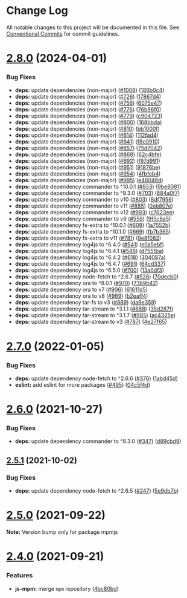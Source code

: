 # Change Log

All notable changes to this project will be documented in this file.
See [Conventional Commits](https://conventionalcommits.org) for commit guidelines.

# [2.8.0](https://github.com/sabertazimi/mpm/compare/v2.7.0...v2.8.0) (2024-04-01)


### Bug Fixes

* **deps:** update dependencies (non-major) ([#1008](https://github.com/sabertazimi/mpm/issues/1008)) ([186b0c4](https://github.com/sabertazimi/mpm/commit/186b0c4ada2e427a2e46ea6c8e6ba91c83035f4e))
* **deps:** update dependencies (non-major) ([#726](https://github.com/sabertazimi/mpm/issues/726)) ([17867d4](https://github.com/sabertazimi/mpm/commit/17867d45f964d59eb22a796fd256bdbe4651b7d4))
* **deps:** update dependencies (non-major) ([#756](https://github.com/sabertazimi/mpm/issues/756)) ([6075e47](https://github.com/sabertazimi/mpm/commit/6075e4795a7914cf1a0ff845b5799c29f75f89a5))
* **deps:** update dependencies (non-major) ([#776](https://github.com/sabertazimi/mpm/issues/776)) ([76b96f0](https://github.com/sabertazimi/mpm/commit/76b96f062a9c021bb9e94c65e05d8b7e4778fe3d))
* **deps:** update dependencies (non-major) ([#779](https://github.com/sabertazimi/mpm/issues/779)) ([c904723](https://github.com/sabertazimi/mpm/commit/c9047238134ab68993c55e59a2be32447e3c4a82))
* **deps:** update dependencies (non-major) ([#800](https://github.com/sabertazimi/mpm/issues/800)) ([168bbda](https://github.com/sabertazimi/mpm/commit/168bbda3b43223ea21181bfd56181e90331b266e))
* **deps:** update dependencies (non-major) ([#810](https://github.com/sabertazimi/mpm/issues/810)) ([bb1000f](https://github.com/sabertazimi/mpm/commit/bb1000f4034a096bea2f7e66a85cde66e245868a))
* **deps:** update dependencies (non-major) ([#814](https://github.com/sabertazimi/mpm/issues/814)) ([112fad4](https://github.com/sabertazimi/mpm/commit/112fad4fbc1ab7990b489b80e8be3422a03a1f7d))
* **deps:** update dependencies (non-major) ([#841](https://github.com/sabertazimi/mpm/issues/841)) ([f8c0910](https://github.com/sabertazimi/mpm/commit/f8c0910cba32d7fe11447e3e5962551bd282f7be))
* **deps:** update dependencies (non-major) ([#857](https://github.com/sabertazimi/mpm/issues/857)) ([75d7042](https://github.com/sabertazimi/mpm/commit/75d7042e47a3ad7145de97b92c0d59e3e3987319))
* **deps:** update dependencies (non-major) ([#869](https://github.com/sabertazimi/mpm/issues/869)) ([62c4bfe](https://github.com/sabertazimi/mpm/commit/62c4bfe06a12a51b3b764ebc56cd984dbe6e37eb))
* **deps:** update dependencies (non-major) ([#892](https://github.com/sabertazimi/mpm/issues/892)) ([f97d991](https://github.com/sabertazimi/mpm/commit/f97d991b772e8a36f3f3d9bf6d2c774716f509d3))
* **deps:** update dependencies (non-major) ([#951](https://github.com/sabertazimi/mpm/issues/951)) ([91876be](https://github.com/sabertazimi/mpm/commit/91876be71fa29719cac5ade7e24703d34e5421c1))
* **deps:** update dependencies (non-major) ([#954](https://github.com/sabertazimi/mpm/issues/954)) ([4fbfeb4](https://github.com/sabertazimi/mpm/commit/4fbfeb43a81f3a3fd05e3fb6530d505fb9b5c55b))
* **deps:** update dependencies (non-major) ([#995](https://github.com/sabertazimi/mpm/issues/995)) ([e46046d](https://github.com/sabertazimi/mpm/commit/e46046d2850553d4e905b31513d4be5d711d1c5c))
* **deps:** update dependency commander to ^10.0.1 ([#853](https://github.com/sabertazimi/mpm/issues/853)) ([9be8081](https://github.com/sabertazimi/mpm/commit/9be808112ebf131bfaf855955f06de6aba4aa49b))
* **deps:** update dependency commander to ^9.3.0 ([#703](https://github.com/sabertazimi/mpm/issues/703)) ([884a0f7](https://github.com/sabertazimi/mpm/commit/884a0f7074a33abf8464d4ce9c0db469a810dfec))
* **deps:** update dependency commander to v10 ([#803](https://github.com/sabertazimi/mpm/issues/803)) ([8df7956](https://github.com/sabertazimi/mpm/commit/8df79561e2e8131a7cbe2418bbf3857e9d90d87d))
* **deps:** update dependency commander to v11 ([#885](https://github.com/sabertazimi/mpm/issues/885)) ([0eb807e](https://github.com/sabertazimi/mpm/commit/0eb807e407bd1ee84871d1db8231241afbed9f03))
* **deps:** update dependency commander to v12 ([#993](https://github.com/sabertazimi/mpm/issues/993)) ([c7623ee](https://github.com/sabertazimi/mpm/commit/c7623ee5308004400d0084c3e2fec64d6581f62c))
* **deps:** update dependency commander to v9 ([#558](https://github.com/sabertazimi/mpm/issues/558)) ([9f5c8a5](https://github.com/sabertazimi/mpm/commit/9f5c8a5c87260a41673274b081100ab95487c24b))
* **deps:** update dependency fs-extra to ^10.0.1 ([#609](https://github.com/sabertazimi/mpm/issues/609)) ([1a7552b](https://github.com/sabertazimi/mpm/commit/1a7552b7b57e55aba267a64ad2ff31f1dfcaf7fc))
* **deps:** update dependency fs-extra to ^10.1.0 ([#669](https://github.com/sabertazimi/mpm/issues/669)) ([fb7b365](https://github.com/sabertazimi/mpm/commit/fb7b365484096ecb10ea7363d38f53bc0e218dff))
* **deps:** update dependency fs-extra to v11 ([#781](https://github.com/sabertazimi/mpm/issues/781)) ([9e8f083](https://github.com/sabertazimi/mpm/commit/9e8f08305b996fb4dc0ed2d8d77b8234f1100754))
* **deps:** update dependency log4js to ^6.4.0 ([#541](https://github.com/sabertazimi/mpm/issues/541)) ([e0a5ebf](https://github.com/sabertazimi/mpm/commit/e0a5ebf5ccf84aeb54c1b213177a3dbc8652531c))
* **deps:** update dependency log4js to ^6.4.1 ([#546](https://github.com/sabertazimi/mpm/issues/546)) ([d7551ba](https://github.com/sabertazimi/mpm/commit/d7551ba9ac6f65a05b8fe076213305f143fe279d))
* **deps:** update dependency log4js to ^6.4.2 ([#618](https://github.com/sabertazimi/mpm/issues/618)) ([304087a](https://github.com/sabertazimi/mpm/commit/304087a2fe115b1ca09f190884e77e22e5d016fa))
* **deps:** update dependency log4js to ^6.4.7 ([#691](https://github.com/sabertazimi/mpm/issues/691)) ([64cd337](https://github.com/sabertazimi/mpm/commit/64cd33706f391228e985552ac6fdc37283658e88))
* **deps:** update dependency log4js to ^6.5.0 ([#700](https://github.com/sabertazimi/mpm/issues/700)) ([13a0df3](https://github.com/sabertazimi/mpm/commit/13a0df3ff7b93572901831d0fe66babd36a7f12a))
* **deps:** update dependency node-fetch to ^2.6.7 ([#526](https://github.com/sabertazimi/mpm/issues/526)) ([70decb0](https://github.com/sabertazimi/mpm/commit/70decb0508b7462d95b283a5b87d10608269cac2))
* **deps:** update dependency ora to ^8.0.1 ([#970](https://github.com/sabertazimi/mpm/issues/970)) ([73b9b42](https://github.com/sabertazimi/mpm/commit/73b9b427a11b14d8150df169351835ffd5d43fee))
* **deps:** update dependency ora to v7 ([#906](https://github.com/sabertazimi/mpm/issues/906)) ([61611d5](https://github.com/sabertazimi/mpm/commit/61611d5e507df6b2873de3af2171aa8068366014))
* **deps:** update dependency ora to v8 ([#969](https://github.com/sabertazimi/mpm/issues/969)) ([b2eaff4](https://github.com/sabertazimi/mpm/commit/b2eaff41e50695a32d3ae93d016e047e930e0ab4))
* **deps:** update dependency tar-fs to v3 ([#889](https://github.com/sabertazimi/mpm/issues/889)) ([da9e359](https://github.com/sabertazimi/mpm/commit/da9e359a7d5485800f279805ee9c7bda4f34488b))
* **deps:** update dependency tar-stream to ^3.1.1 ([#888](https://github.com/sabertazimi/mpm/issues/888)) ([35d287f](https://github.com/sabertazimi/mpm/commit/35d287f800101bb5950a40e754f9bf9835d7449a))
* **deps:** update dependency tar-stream to ^3.1.7 ([#985](https://github.com/sabertazimi/mpm/issues/985)) ([ac4325e](https://github.com/sabertazimi/mpm/commit/ac4325eb45fa20fc5339f6a612653e480e2d2375))
* **deps:** update dependency tar-stream to v3 ([#787](https://github.com/sabertazimi/mpm/issues/787)) ([4e27f65](https://github.com/sabertazimi/mpm/commit/4e27f65fb528062713d0cb6722a304f5830e689a))





# [2.7.0](https://github.com/sabertazimi/mpm/compare/v2.6.0...v2.7.0) (2022-01-05)


### Bug Fixes

* **deps:** update dependency node-fetch to ^2.6.6 ([#376](https://github.com/sabertazimi/mpm/issues/376)) ([1abd45d](https://github.com/sabertazimi/mpm/commit/1abd45d683cc943aade8ac28d2cc6d2a96aa428b))
* **eslint:** add eslint for more packages ([#495](https://github.com/sabertazimi/mpm/issues/495)) ([04c5f4d](https://github.com/sabertazimi/mpm/commit/04c5f4de8a62ee5d65b18c44d3c3126814f66fc8))





# [2.6.0](https://github.com/sabertazimi/mpm/compare/v2.5.1...v2.6.0) (2021-10-27)


### Bug Fixes

* **deps:** update dependency commander to ^8.3.0 ([#347](https://github.com/sabertazimi/mpm/issues/347)) ([d89cbd9](https://github.com/sabertazimi/mpm/commit/d89cbd94ffa6070b987e40994e8b63f91ff2b0ea))





## [2.5.1](https://github.com/sabertazimi/mpm/compare/v2.5.0...v2.5.1) (2021-10-02)


### Bug Fixes

* **deps:** update dependency node-fetch to ^2.6.5 ([#247](https://github.com/sabertazimi/mpm/issues/247)) ([5e9db7b](https://github.com/sabertazimi/mpm/commit/5e9db7b534986a8ca9bbc8dd77ca3a84c308cf61))





# [2.5.0](https://github.com/sabertazimi/mpm/compare/v2.4.0...v2.5.0) (2021-09-22)

**Note:** Version bump only for package mpmjs





# [2.4.0](https://github.com/sabertazimi/mpm/compare/v2.3.0...v2.4.0) (2021-09-21)


### Features

* **js-mpm:** merge `mpm` repository ([4bc80bd](https://github.com/sabertazimi/mpm/commit/4bc80bd6d5b2404fc1b2953133727dd47d0979bc))
